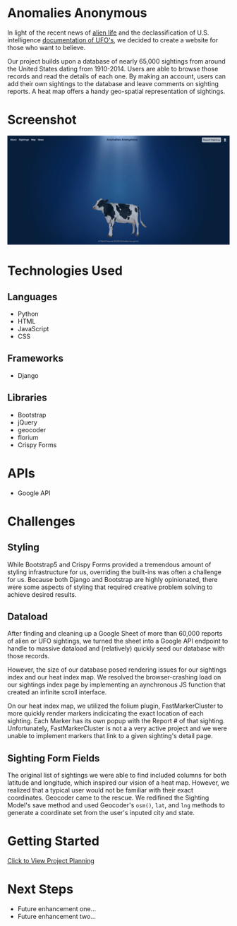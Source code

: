 # Anomalies Anonymous

In light of the recent news of [alien life](https://www.independent.co.uk/space/alien-life-planet-radio-signal-b2315126.html) and the declassification of U.S. intelligence [documentation of UFO's](https://abcnews.go.com/Politics/new-ufo-report-number-incidents-reported-increasing/story?id=96389000), we decided to create a website for those who want to believe.

Our project builds upon a database of nearly 65,000 sightings from around the United States dating from 1910-2014. Users are able to browse those records and read the details of each one. By making an account, users can add their own sightings to the database and leave comments on sighting reports. A heat map offers a handy geo-spatial representation of sightings.

# Screenshot

![Landing Page](anomaliesanonymous/main_app/static/assets/landing-page-grab.png)

# Technologies Used

## Languages

- Python
- HTML
- JavaScript
- CSS

## Frameworks

- Django

## Libraries

- Bootstrap
- jQuery
- geocoder
- florium
- Crispy Forms

# APIs

- Google API

# Challenges

## Styling

While Bootstrap5 and Crispy Forms provided a tremendous amount of styling infrastructure for us, overriding the built-ins was often a challenge for us. Because both Django and Bootstrap are highly opinionated, there were some aspects of styling that required creative problem solving to achieve desired results.

## Dataload

After finding and cleaning up a Google Sheet of more than 60,000 reports of alien or UFO sightings, we turned the sheet into a Google API endpoint to handle to massive dataload and (relatively) quickly seed our database with those records.

However, the size of our database posed rendering issues for our sightings index and our heat index map. We resolved the browser-crashing load on our sightings index page by implementing an aynchronous JS function that created an infinite scroll interface.

On our heat index map, we utilized the folium plugin, FastMarkerCluster to more quickly render markers indicicating the exact location of each sighting. Each Marker has its own popup with the Report # of that sighting. Unfortunately, FastMarkerCluster is not a a very active project and we were unable to implement markers that link to a given sighting's detail page.

## Sighting Form Fields

The original list of sightings we were able to find included columns for both latitude and longitude, which inspired our vision of a heat map. However, we realized that a typical user would not be familiar with their exact coordinates. Geocoder came to the rescue. We redifined the Sighting Model's save method and used Geocoder's `osm()`, `lat`, and `lng` methods to generate a coordinate set from the user's inputed city and state.

# Getting Started

[Click to View Project Planning](https://trello.com/b/tnR021Si/project-3)<br>

# Next Steps

- Future enhancement one...
- Future enhancement two... 